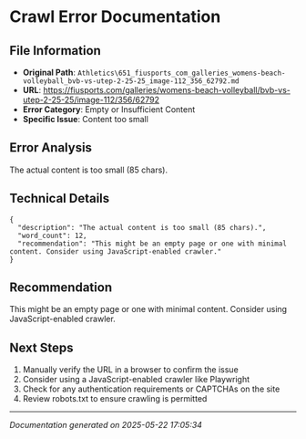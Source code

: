 # Crawl Error Documentation

## File Information
- **Original Path**: `Athletics\651_fiusports_com_galleries_womens-beach-volleyball_bvb-vs-utep-2-25-25_image-112_356_62792.md`
- **URL**: https://fiusports.com/galleries/womens-beach-volleyball/bvb-vs-utep-2-25-25/image-112/356/62792
- **Error Category**: Empty or Insufficient Content
- **Specific Issue**: Content too small

## Error Analysis
The actual content is too small (85 chars).

## Technical Details
```
{
  "description": "The actual content is too small (85 chars).",
  "word_count": 12,
  "recommendation": "This might be an empty page or one with minimal content. Consider using JavaScript-enabled crawler."
}
```

## Recommendation
This might be an empty page or one with minimal content. Consider using JavaScript-enabled crawler.

## Next Steps
1. Manually verify the URL in a browser to confirm the issue
2. Consider using a JavaScript-enabled crawler like Playwright
3. Check for any authentication requirements or CAPTCHAs on the site
4. Review robots.txt to ensure crawling is permitted

---
*Documentation generated on 2025-05-22 17:05:34*
